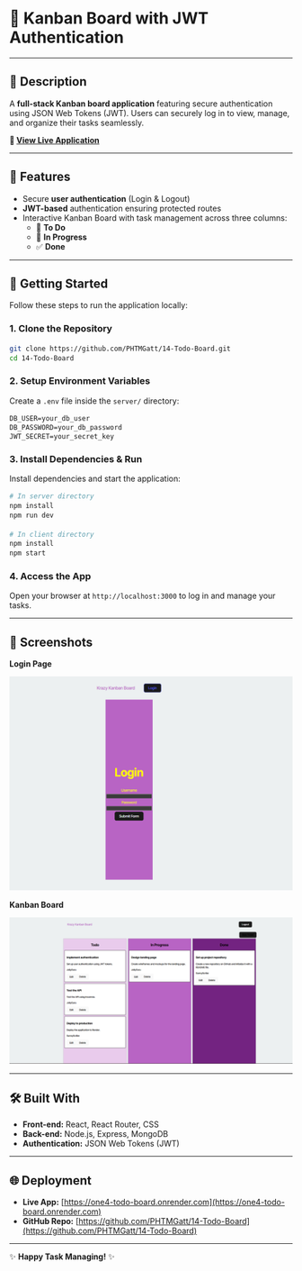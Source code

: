 
# 📌 **Kanban Board with JWT Authentication**

---

## 🔐 **Description**

A **full-stack Kanban board application** featuring secure authentication using JSON Web Tokens (JWT). Users can securely log in to view, manage, and organize their tasks seamlessly.

**🔗 [View Live Application](https://one4-todo-board.onrender.com)**

---

## 🌟 **Features**

- Secure **user authentication** (Login & Logout)
- **JWT-based** authentication ensuring protected routes
- Interactive Kanban Board with task management across three columns:
  - 📝 **To Do**
  - 🚧 **In Progress**
  - ✅ **Done**

---

## 🚀 **Getting Started**

Follow these steps to run the application locally:

### 1. **Clone the Repository**

```bash
git clone https://github.com/PHTMGatt/14-Todo-Board.git
cd 14-Todo-Board
```

### 2. **Setup Environment Variables**

Create a `.env` file inside the `server/` directory:

```
DB_USER=your_db_user
DB_PASSWORD=your_db_password
JWT_SECRET=your_secret_key
```

### 3. **Install Dependencies & Run**

Install dependencies and start the application:

```bash
# In server directory
npm install
npm run dev

# In client directory
npm install
npm start
```

### 4. **Access the App**

Open your browser at `http://localhost:3000` to log in and manage your tasks.

---

## 📸 **Screenshots**

**Login Page**

![Login Page](./client/src/assets/Screenshot%202025-03-31%20154333.png)

**Kanban Board**

![Kanban Board](./client/src/assets/Screenshot%202025-03-31%20154359.png)

---

## 🛠️ **Built With**

- **Front-end:** React, React Router, CSS
- **Back-end:** Node.js, Express, MongoDB
- **Authentication:** JSON Web Tokens (JWT)

---

## 🌐 **Deployment**

- **Live App:** [https://one4-todo-board.onrender.com](https://one4-todo-board.onrender.com)
- **GitHub Repo:** [https://github.com/PHTMGatt/14-Todo-Board](https://github.com/PHTMGatt/14-Todo-Board)

---

✨ **Happy Task Managing!** ✨
